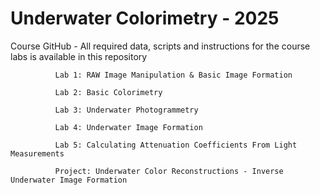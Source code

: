 # Underwater Colorimetry - 2025
  Course GitHub - All required data, scripts and instructions for the course labs is available in this repository

              Lab 1: RAW Image Manipulation & Basic Image Formation

              Lab 2: Basic Colorimetry

              Lab 3: Underwater Photogrammetry

              Lab 4: Underwater Image Formation

              Lab 5: Calculating Attenuation Coefficients From Light Measurements

              Project: Underwater Color Reconstructions - Inverse Underwater Image Formation
